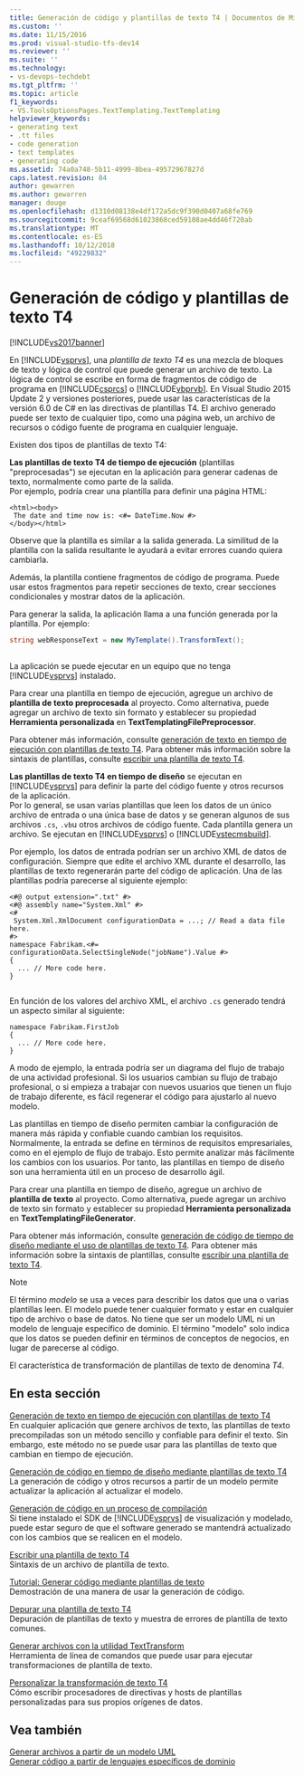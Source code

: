```yaml
---
title: Generación de código y plantillas de texto T4 | Documentos de Microsoft
ms.custom: ''
ms.date: 11/15/2016
ms.prod: visual-studio-tfs-dev14
ms.reviewer: ''
ms.suite: ''
ms.technology:
- vs-devops-techdebt
ms.tgt_pltfrm: ''
ms.topic: article
f1_keywords:
- VS.ToolsOptionsPages.TextTemplating.TextTemplating
helpviewer_keywords:
- generating text
- .tt files
- code generation
- text templates
- generating code
ms.assetid: 74a0a748-5b11-4999-8bea-49572967827d
caps.latest.revision: 84
author: gewarren
ms.author: gewarren
manager: douge
ms.openlocfilehash: d1310d08138e4df172a5dc9f390d0407a68fe769
ms.sourcegitcommit: 9ceaf69568d61023868ced59108ae4dd46f720ab
ms.translationtype: MT
ms.contentlocale: es-ES
ms.lasthandoff: 10/12/2018
ms.locfileid: "49229832"
---
```

# <a name="code-generation-and-t4-text-templates"></a>Generación de código y plantillas de texto T4
[!INCLUDE[vs2017banner](../includes/vs2017banner.md)]

En [!INCLUDE[vsprvs](../includes/vsprvs-md.md)], una *plantilla de texto T4* es una mezcla de bloques de texto y lógica de control que puede generar un archivo de texto. La lógica de control se escribe en forma de fragmentos de código de programa en [!INCLUDE[csprcs](../includes/csprcs-md.md)] o [!INCLUDE[vbprvb](../includes/vbprvb-md.md)]. En Visual Studio 2015 Update 2 y versiones posteriores, puede usar las características de la versión 6.0 de C# en las directivas de plantillas T4. El archivo generado puede ser texto de cualquier tipo, como una página web, un archivo de recursos o código fuente de programa en cualquier lenguaje.  
  
 Existen dos tipos de plantillas de texto T4:  
  
 **Las plantillas de texto T4 de tiempo de ejecución** (plantillas "preprocesadas") se ejecutan en la aplicación para generar cadenas de texto, normalmente como parte de la salida.  
 Por ejemplo, podría crear una plantilla para definir una página HTML:  
  
```  
<html><body>  
 The date and time now is: <#= DateTime.Now #>  
</body></html>  
```  
  
 Observe que la plantilla es similar a la salida generada. La similitud de la plantilla con la salida resultante le ayudará a evitar errores cuando quiera cambiarla.  
  
 Además, la plantilla contiene fragmentos de código de programa. Puede usar estos fragmentos para repetir secciones de texto, crear secciones condicionales y mostrar datos de la aplicación.  
  
 Para generar la salida, la aplicación llama a una función generada por la plantilla. Por ejemplo:  
  
```csharp  
string webResponseText = new MyTemplate().TransformText();  
  
```  
  
 La aplicación se puede ejecutar en un equipo que no tenga [!INCLUDE[vsprvs](../includes/vsprvs-md.md)] instalado.  
  
 Para crear una plantilla en tiempo de ejecución, agregue un archivo de **plantilla de texto preprocesada** al proyecto. Como alternativa, puede agregar un archivo de texto sin formato y establecer su propiedad **Herramienta personalizada** en **TextTemplatingFilePreprocessor**.  
  
 Para obtener más información, consulte [generación de texto en tiempo de ejecución con plantillas de texto T4](../modeling/run-time-text-generation-with-t4-text-templates.md). Para obtener más información sobre la sintaxis de plantillas, consulte [escribir una plantilla de texto T4](../modeling/writing-a-t4-text-template.md).  
  
 **Las plantillas de texto T4 en tiempo de diseño** se ejecutan en [!INCLUDE[vsprvs](../includes/vsprvs-md.md)] para definir la parte del código fuente y otros recursos de la aplicación.  
 Por lo general, se usan varias plantillas que leen los datos de un único archivo de entrada o una única base de datos y se generan algunos de sus archivos `.cs`, `.vb`u otros archivos de código fuente. Cada plantilla genera un archivo. Se ejecutan en [!INCLUDE[vsprvs](../includes/vsprvs-md.md)] o [!INCLUDE[vstecmsbuild](../includes/vstecmsbuild-md.md)].  
  
 Por ejemplo, los datos de entrada podrían ser un archivo XML de datos de configuración. Siempre que edite el archivo XML durante el desarrollo, las plantillas de texto regenerarán parte del código de aplicación. Una de las plantillas podría parecerse al siguiente ejemplo:  
  
```  
<#@ output extension=".txt" #>  
<#@ assembly name="System.Xml" #>  
<#  
 System.Xml.XmlDocument configurationData = ...; // Read a data file here.  
#>  
namespace Fabrikam.<#= configurationData.SelectSingleNode("jobName").Value #>  
{  
  ... // More code here.   
}  
  
```  
  
 En función de los valores del archivo XML, el archivo `.cs` generado tendrá un aspecto similar al siguiente:  
  
```  
namespace Fabrikam.FirstJob  
{  
  ... // More code here.   
}  
```  
  
 A modo de ejemplo, la entrada podría ser un diagrama del flujo de trabajo de una actividad profesional. Si los usuarios cambian su flujo de trabajo profesional, o si empieza a trabajar con nuevos usuarios que tienen un flujo de trabajo diferente, es fácil regenerar el código para ajustarlo al nuevo modelo.  
  
 Las plantillas en tiempo de diseño permiten cambiar la configuración de manera más rápida y confiable cuando cambian los requisitos. Normalmente, la entrada se define en términos de requisitos empresariales, como en el ejemplo de flujo de trabajo. Esto permite analizar más fácilmente los cambios con los usuarios. Por tanto, las plantillas en tiempo de diseño son una herramienta útil en un proceso de desarrollo ágil.  
  
 Para crear una plantilla en tiempo de diseño, agregue un archivo de **plantilla de texto** al proyecto. Como alternativa, puede agregar un archivo de texto sin formato y establecer su propiedad **Herramienta personalizada** en **TextTemplatingFileGenerator**.  
  
 Para obtener más información, consulte [generación de código de tiempo de diseño mediante el uso de plantillas de texto T4](../modeling/design-time-code-generation-by-using-t4-text-templates.md). Para obtener más información sobre la sintaxis de plantillas, consulte [escribir una plantilla de texto T4](../modeling/writing-a-t4-text-template.md).  
  
> [!NOTE]
>  El término *modelo* se usa a veces para describir los datos que una o varias plantillas leen. El modelo puede tener cualquier formato y estar en cualquier tipo de archivo o base de datos. No tiene que ser un modelo UML ni un modelo de lenguaje específico de dominio. El término "modelo" solo indica que los datos se pueden definir en términos de conceptos de negocios, en lugar de parecerse al código.  
  
 El característica de transformación de plantillas de texto de denomina *T4*.  
  
## <a name="in-this-section"></a>En esta sección  
 [Generación de texto en tiempo de ejecución con plantillas de texto T4](../modeling/run-time-text-generation-with-t4-text-templates.md)  
 En cualquier aplicación que genere archivos de texto, las plantillas de texto precompiladas son un método sencillo y confiable para definir el texto. Sin embargo, este método no se puede usar para las plantillas de texto que cambian en tiempo de ejecución.  
  
 [Generación de código en tiempo de diseño mediante plantillas de texto T4](../modeling/design-time-code-generation-by-using-t4-text-templates.md)  
 La generación de código y otros recursos a partir de un modelo permite actualizar la aplicación al actualizar el modelo.  
  
 [Generación de código en un proceso de compilación](../modeling/code-generation-in-a-build-process.md)  
 Si tiene instalado el SDK de [!INCLUDE[vsprvs](../includes/vsprvs-md.md)] de visualización y modelado, puede estar seguro de que el software generado se mantendrá actualizado con los cambios que se realicen en el modelo.  
  
 [Escribir una plantilla de texto T4](../modeling/writing-a-t4-text-template.md)  
 Sintaxis de un archivo de plantilla de texto.  
  
 [Tutorial: Generar código mediante plantillas de texto](../modeling/walkthrough-generating-code-by-using-text-templates.md)  
 Demostración de una manera de usar la generación de código.  
  
 [Depurar una plantilla de texto T4](../modeling/debugging-a-t4-text-template.md)  
 Depuración de plantillas de texto y muestra de errores de plantilla de texto comunes.  
  
 [Generar archivos con la utilidad TextTransform](../modeling/generating-files-with-the-texttransform-utility.md)  
 Herramienta de línea de comandos que puede usar para ejecutar transformaciones de plantilla de texto.  
  
 [Personalizar la transformación de texto T4](../modeling/customizing-t4-text-transformation.md)  
 Cómo escribir procesadores de directivas y hosts de plantillas personalizadas para sus propios orígenes de datos.  
  
## <a name="see-also"></a>Vea también  
 [Generar archivos a partir de un modelo UML](../modeling/generate-files-from-a-uml-model.md)   
 [Generar código a partir de lenguajes específicos de dominio](../modeling/generating-code-from-a-domain-specific-language.md)



